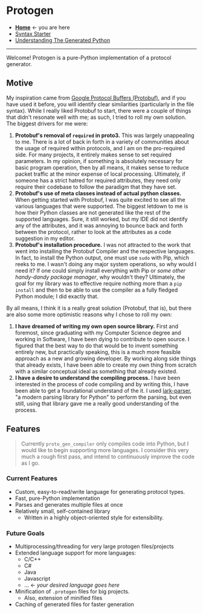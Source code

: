 # Protogen

* **[Home]()** &larr; you are here
* [Syntax Starter](syntax.md)
* [Understanding The Generated Python](generated/python.md)

---

Welcome! Protogen is a pure-Python implementation of a protocol generator.

## Motive

My inspiration came from [Google Protocol Buffers (Protobuf)](https://developers.google.com/protocol-buffers), and if you have used it before, you will identify clear similarities (particularly in the file syntax). While I really liked Protobuf to start, there were a couple of things that didn't resonate well with me; as such, I tried to roll my own solution. The biggest drivers for me were:

1. **Protobuf's removal of `required` in proto3.** This was largely unappealing to me. There is a lot of back in forth in a variety of communities about the usage of required within protocols, and I am on the pro-required side. For many projects, it entirely makes sense to set required parameters. In my opinion, if something is absolutely necessary for basic program operation, then by all means, it makes sense to reduce packet traffic at the minor expense of local processing. Ultimately, if someone has a strict hatred for required attributes, they need only require their codebase to follow the paradigm that they have set.
2. **Protobuf's use of meta classes instead of actual python classes.** When getting started with Protobuf, I was quite excited to see all the various languages that were supported. The biggest letdown to me is how their Python classes are not generated like the rest of the supported languages. Sure, it still worked, but my IDE did not identify any of the attributes, and it was annoying to bounce back and forth between the protocol, rather to look at the attributes as a code suggestion in my editor.
3. **Protobuf's installation procedure.** I was not attracted to the work that went into installing the Protobuf Compiler and the respective languages. In fact, to install the Python output, one must use `sudo` with Pip, which reeks to me. I wasn't doing any major system operations, so why would I need it? If one could simply install everything with Pip or *some other handy-dandy package manager*, why wouldn't they? Ultimately, the goal for my library was to effective require nothing more than a `pip install` and then to be able to use the compiler as a fully fledged Python module; I did exactly that.

By all means, I think it is a really great solution (Protobuf, that is), but there are also some more optimistic reasons why I chose to roll my own:
1. **I have dreamed of writing my own open source library.** First and foremost, since graduating with my Computer Science degree and working in Software, I have been dying to contribute to open source. I figured that the best way to do that would be to invent something entirely new, but practically speaking, this is a much more feasible approach as a new and growing developer. By working along side things that already exists, I have been able to create my own thing from scratch with a similar conceptual ideal as something that already existed.
2. **I have a desire to understand the compiling process.** I have been interested in the process of code compiling and by writing this, I have been able to get a foundational understand of the it. I used [lark-parser](https://github.com/lark-parser/lark), "a modern parsing library for Python" to perform the parsing, but even still, using that library gave me a really good understanding of the process.

## Features

> Currently `proto_gen_compiler` only compiles code into Python, but I would like to begin supporting more languages. I consider this very much a rough first pass, and intend to continuously improve the code as I go.

### Current Features
* Custom, easy-to-read/write language for generating protocol types.
* Fast, pure-Python implementation
* Parses and generates multiple files at once
* Relatively small, self-contained library
  * Written in a highly object-oriented style for extensibility.

### Future Goals
* Multiprocessing/threading for very large protogen files/projects
* Extended language support for more languages:
  * C/C++
  * C#
  * Java
  * Javascript
  * ... &larr; *your desired language goes here*
* Minification of `.protogen` files for big projects.
  * Also, extension of minified files
* Caching of generated files for faster generation